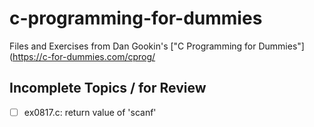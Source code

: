 # c-programming-for-dummies

Files and Exercises from Dan Gookin's ["C Programming for Dummies"](https://c-for-dummies.com/cprog/

## Incomplete Topics / for Review

- [ ] ex0817.c: return value of 'scanf'
